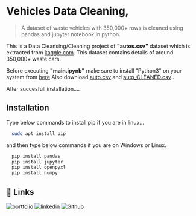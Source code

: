 
# Vehicles Data Cleaning,

> A dataset of waste vehicles with 350,000+ rows is cleaned using pandas and jupyter notebook in python.

This is a Data Cleansing/Cleaning project of **"autos.csv"** dataset which is extracted from [kaggle.com](https://www.kaggle.com/). This dataset contains details of around 350,000+ waste cars.

Before executing **"main.ipynb"**  make sure to install "Python3" on your system from [here](www.python.org/downloads)
Also download [auto.csv](https://drive.google.com/file/d/1Mb9d6AhKqqqJ0D7D-PmMuMvT3GuGCT1y/view?usp=sharing) and [auto_CLEANED.csv](https://drive.google.com/file/d/1UicDXILJiFoh5O7wWk2hk97h5o-FV4gv/view?usp=sharing) .

After succesfull installation....


## Installation

Type below commands to install pip if you are in linux...

```bash
  sudo apt install pip
```
and then type below commands if you are on Windows or Linux.

```bash
  pip install pandas
  pip install jupyter
  pip install openpyxl
  pip install numpy
```


    
## 🔗 Links
[![portfolio](https://img.shields.io/badge/my_portfolio-000?style=for-the-badge&logo=ko-fi&logoColor=white)](https://sakshamjoshi.netlify.app/)
[![linkedin](https://img.shields.io/badge/linkedin-0A66C2?style=for-the-badge&logo=linkedin&logoColor=white)](https://www.linkedin.com/in/sakshamjoshi27)
[![Github](https://img.shields.io/badge/Visit_my-Github-purple)](https://github.com/saksham-joshi)

